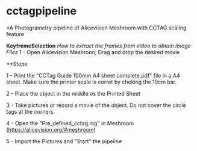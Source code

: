 # cctagpipeline
*A Photogrametry pipeline of Alicevision Meshroom with CCTAG scaling feature

**KeyfremeSelection**
*How to extract the frames from video to obtain Image Files*
1 - Open Alicevision Meshroon, Drag and drop the desired movie

**Steps

1 - Print the "CCTag Guide 100mm A4 sheet complete.pdf" file in a A4 sheet. Make sure the printer scale is corret by cheking the 10cm bar.

2 - Place the object in the middle os the Printed Sheet

3 - Take pictures or record a movie of the object. Do not cover the circle tags at the corners.

4 - Open the "Pre_defined_cctag.mg" in Meshroom (https://alicevision.org/#meshroom)

5 - Import the Pictures and "Start" the pipeline
